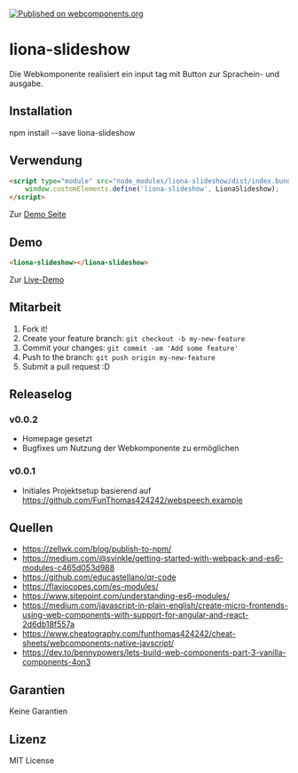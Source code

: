 [![Published on webcomponents.org](https://img.shields.io/badge/webcomponents.org-published-blue.svg)](https://www.webcomponents.org/element/liona-slideshow)

# liona-slideshow

Die Webkomponente realisiert ein input tag mit Button zur Sprachein- und ausgabe.

## Installation

npm install --save liona-slideshow

## Verwendung

```html
<script type="module" src="node_modules/liona-slideshow/dist/index.bundle.js">
    window.customElements.define('liona-slideshow', LionaSlideshow);
</script>
```
Zur [Demo Seite](https://funthomas424242.github.io/liona/index.html)

## Demo

<!--
```
<custom-element-demo>
  <template>
    <link rel="import" href="docs/index.html">
    <next-code-block></next-code-block>
  </template>
</custom-element-demo>
```
-->
```html
<liona-slideshow></liona-slideshow>
```
Zur [Live-Demo](https://funthomas424242.github.io/liona-slideshow/)


## Mitarbeit

1. Fork it!
2. Create your feature branch: `git checkout -b my-new-feature`
3. Commit your changes: `git commit -am 'Add some feature'`
4. Push to the branch: `git push origin my-new-feature`
5. Submit a pull request :D

## Releaselog

### v0.0.2

* Homepage gesetzt
* Bugfixes um Nutzung der Webkomponente zu ermöglichen

### v0.0.1

* Initiales Projektsetup basierend auf https://github.com/FunThomas424242/webspeech.example

## Quellen

* https://zellwk.com/blog/publish-to-npm/
* https://medium.com/@svinkle/getting-started-with-webpack-and-es6-modules-c465d053d988
* https://github.com/educastellano/qr-code
* https://flaviocopes.com/es-modules/
* https://www.sitepoint.com/understanding-es6-modules/
* https://medium.com/javascript-in-plain-english/create-micro-frontends-using-web-components-with-support-for-angular-and-react-2d6db18f557a
* https://www.cheatography.com/funthomas424242/cheat-sheets/webcomponents-native-javscript/
* https://dev.to/bennypowers/lets-build-web-components-part-3-vanilla-components-4on3


## Garantien

Keine Garantien

## Lizenz

MIT License
